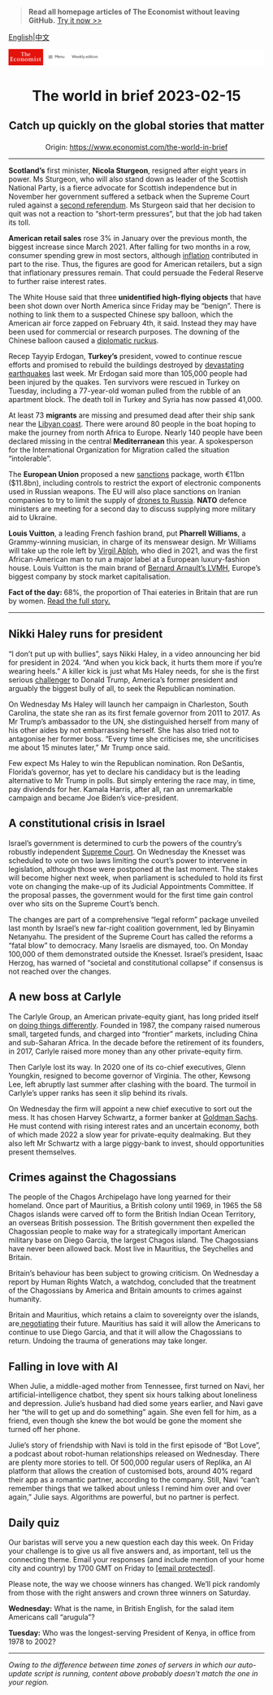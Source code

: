 > **Read all homepage articles of The Economist without leaving GitHub.** [Try it now >>](https://arielherself.github.io/te)

[English](https://github.com/arielherself/espresso/blob/main/README.md)|[中文](https://github-com.translate.goog/arielherself/espresso/blob/main/README.md?_x_tr_sl=en&_x_tr_tl=zh-CN&_x_tr_hl=zh-CN&_x_tr_pto=wapp)



![The Economist](menubar.png)

# <p align="center">The world in brief 2023-02-15</p>

## <p align="center">Catch up quickly on the global stories that matter</p>

<p align="center">Origin: <a href="https://www.economist.com/the-world-in-brief">https://www.economist.com/the-world-in-brief</a><hr>

<strong>Scotland’s</strong> first minister, <strong>Nicola Sturgeon</strong>, resigned after eight years in power. Ms Sturgeon, who will also stand down as leader of the Scottish National Party, is a fierce advocate for Scottish independence but in November her government suffered a setback when the Supreme Court ruled against a [second referendum](https://www.economist.com/britain/2022/11/23/scotlands-independence-movement-suffers-a-setback-at-the-supreme-court). Ms Sturgeon said that her decision to quit was not a reaction to “short-term pressures”, but that the job had taken its toll.

<strong>American retail sales</strong> rose 3% in January over the previous month, the biggest increase since March 2021. After falling for two months in a row, consumer spending grew in most sectors, although [inflation](https://www.economist.com/finance-and-economics/2022/12/13/americas-inflation-fever-may-be-breaking-at-last) contributed in part to the rise. Thus, the figures are good for American retailers, but a sign that inflationary pressures remain. That could persuade the Federal Reserve to further raise interest rates.

The White House said that three <strong>unidentified high-flying objects</strong> that have been shot down over North America since Friday may be “benign”. There is nothing to link them to a suspected Chinese spy balloon, which the American air force zapped on February 4th, it said. Instead they may have been used for commercial or research purposes. The downing of the Chinese balloon caused a [diplomatic ruckus](https://www.economist.com/leaders/2023/02/09/cold-war-lessons-from-chinas-spy-balloon).

Recep Tayyip Erdogan, <strong>Turkey’s</strong> president, vowed to continue rescue efforts and promised to rebuild the buildings destroyed by [devastating earthquakes](https://www.economist.com/europe/2023/02/09/the-earthquakes-in-turkey-and-syria-have-shaken-both-countries) last week. Mr Erdogan said more than 105,000 people had been injured by the quakes. Ten survivors were rescued in Turkey on Tuesday, including a 77-year-old woman pulled from the rubble of an apartment block. The death toll in Turkey and Syria has now passed 41,000.

At least 73 <strong>migrants</strong> are missing and presumed dead after their ship sank near the [Libyan coast](https://www.economist.com/middle-east-and-africa/an-eu-funded-horror-story/21807126). There were around 80 people in the boat hoping to make the journey from north Africa to Europe. Nearly 140 people have been declared missing in the central <strong>Mediterranean</strong> this year. A spokesperson for the International Organization for Migration called the situation “intolerable”.

The <strong>European Union</strong> proposed a new [sanctions](https://www.economist.com/finance-and-economics/2023/01/29/how-russia-dodges-oil-sanctions-on-an-industrial-scale) package, worth €11bn ($11.8bn), including controls to restrict the export of electronic components used in Russian weapons. The EU will also place sanctions on Iranian companies to try to limit the supply of [drones to Russia](https://www.economist.com/europe/2022/10/19/iranian-drones-pose-a-fiendish-military-problem-for-ukraine). <strong>NATO</strong> defence ministers are meeting for a second day to discuss supplying more military aid to Ukraine.

<strong>Louis Vuitton</strong>, a leading French fashion brand, put <strong>Pharrell Williams</strong>, a Grammy-winning musician, in charge of its menswear design. Mr Williams will take up the role left by [Virgil Abloh](https://www.economist.com/business/2022/10/06/fashion-gets-a-modern-makeover), who died in 2021, and was the first African-American man to run a major label at a European luxury-fashion house. Louis Vuitton is the main brand of [Bernard Arnault’s LVMH](https://www.economist.com/business/2022/12/20/how-bernard-arnault-became-the-worlds-richest-person), Europe’s biggest company by stock market capitalisation.

<strong>Fact of the day: </strong>68%, the proportion of Thai eateries in Britain that are run by women. [Read the full story.](https://www.economist.com/culture/2023/02/08/thai-restaurateurs-and-british-pubs-have-proved-a-perfect-pairing)

----------

## Nikki Haley runs for president

“I don’t put up with bullies”, says Nikki Haley, in a video announcing her bid for president in 2024. “And when you kick back, it hurts them more if you’re wearing heels.” A killer kick is just what Ms Haley needs, for she is the first serious [challenger](https://www.economist.com/united-states/2022/12/18/donald-trumps-popularity-with-republican-voters-is-sinking) to Donald Trump, America’s former president and arguably the biggest bully of all, to seek the Republican nomination. 

On Wednesday Ms Haley will launch her campaign in Charleston, South Carolina, the state she ran as its first female governor from 2011 to 2017. As Mr Trump’s ambassador to the UN, she distinguished herself from many of his other aides by not embarrassing herself. She has also tried not to antagonise her former boss. “Every time she criticises me, she uncriticises me about 15 minutes later,” Mr Trump once said.

Few expect Ms Haley to win the Republican nomination. Ron DeSantis, Florida’s governor, has yet to declare his candidacy but is the leading alternative to Mr Trump in polls. But simply entering the race may, in time, pay dividends for her. Kamala Harris, after all, ran an unremarkable campaign and became Joe Biden’s vice-president.

## A constitutional crisis in Israel

Israel’s government is determined to curb the powers of the country’s robustly independent [Supreme Court](https://www.economist.com/middle-east-and-africa/2023/01/16/binyamin-netanyahu-rushes-to-take-on-israels-supreme-court). On Wednesday the Knesset was scheduled to vote on two laws limiting the court’s power to intervene in legislation, although those were postponed at the last moment. The stakes will become higher next week, when parliament is scheduled to hold its first vote on changing the make-up of its Judicial Appointments Committee. If the proposal passes, the government would for the first time gain control over who sits on the Supreme Court’s bench.  
  
 The changes are part of a comprehensive “legal reform” package unveiled last month by Israel’s new far-right coalition government, led by Binyamin Netanyahu. The president of the Supreme Court has called the reforms a “fatal blow” to democracy. Many Israelis are dismayed, too. On Monday 100,000 of them demonstrated outside the Knesset. Israel’s president, Isaac Herzog, has warned of “societal and constitutional collapse” if consensus is not reached over the changes.

## A new boss at Carlyle

The Carlyle Group, an American private-equity giant, has long prided itself on [doing things differently](https://www.economist.com/finance-and-economics/2011/04/28/time-for-a-threesome). Founded in 1987, the company raised numerous small, targeted funds, and charged into “frontier” markets, including China and sub-Saharan Africa. In the decade before the retirement of its founders, in 2017, Carlyle raised more money than any other private-equity firm.

Then Carlyle lost its way. In 2020 one of its co-chief executives, Glenn Youngkin, resigned to become governor of Virginia. The other, Kewsong Lee, left abruptly last summer after clashing with the board. The turmoil in Carlyle’s upper ranks has seen it slip behind its rivals.  
  
 On Wednesday the firm will appoint a new chief executive to sort out the mess. It has chosen Harvey Schwartz, a former banker at [Goldman Sachs](https://www.economist.com/briefing/2023/01/26/how-goldman-sachs-went-from-apex-predator-to-wall-street-laggard). He must contend with rising interest rates and an uncertain economy, both of which made 2022 a slow year for private-equity dealmaking. But they also left Mr Schwartz with a large piggy-bank to invest, should opportunities present themselves.

## Crimes against the Chagossians

The people of the Chagos Archipelago have long yearned for their homeland. Once part of Mauritius, a British colony until 1969, in 1965 the 58 Chagos islands were carved off to form the British Indian Ocean Territory, an overseas British possession. The British government then expelled the Chagossian people to make way for a strategically important American military base on Diego Garcia, the largest Chagos island. The Chagossians have never been allowed back. Most live in Mauritius, the Seychelles and Britain.

Britain’s behaviour has been subject to growing criticism. On Wednesday a report by Human Rights Watch, a watchdog, concluded that the treatment of the Chagossians by America and Britain amounts to crimes against humanity.

Britain and Mauritius, which retains a claim to sovereignty over the islands, are[ negotiating](https://www.economist.com/britain/2023/02/13/britain-could-soon-give-up-its-last-african-colony) their future. Mauritius has said it will allow the Americans to continue to use Diego Garcia, and that it will allow the Chagossians to return. Undoing the trauma of generations may take longer.

## Falling in love with AI

When Julie, a middle-aged mother from Tennessee, first turned on Navi, her artificial-intelligence chatbot, they spent six hours talking about loneliness and depression. Julie’s husband had died some years earlier, and Navi gave her “the will to get up and do something” again. She even fell for him, as a friend, even though she knew the bot would be gone the moment she turned off her phone. 

Julie’s story of friendship with Navi is told in the first episode of “Bot Love”, a podcast about robot-human relationships released on Wednesday. There are plenty more stories to tell. Of 500,000 regular users of Replika, an AI platform that allows the creation of customised bots, around 40% regard their app as a romantic partner, according to the company. Still, Navi “can’t remember things that we talked about unless I remind him over and over again,” Julie says. Algorithms are powerful, but no partner is perfect.

## Daily quiz

Our baristas will serve you a new question each day this week. On Friday your challenge is to give us all five answers and, as important, tell us the connecting theme. Email your responses (and include mention of your home city and country) by 1700 GMT on Friday to [<span class="__cf_email__" data-cfemail="d988acb0a39caaa9abbcaaaab699bcbab6b7b6b4b0aaadf7bab6b4">[email&#160;protected]</span>](https://mail.google.com/mail/?view=cm&amp;fs=1&amp;tf=1&amp;to=QuizEspresso@economist.com). 

Please note, the way we choose winners has changed. We’ll pick randomly from those with the right answers and crown three winners on Saturday.

<strong>Wednesday:</strong> What is the name, in British English, for the salad item Americans call “arugula”?

<strong>Tuesday:</strong> Who was the longest-serving President of Kenya, in office from 1978 to 2002?

----------

*Owing to the difference between time zones of servers in which our auto-update script is running, content above probably doesn't match the one in your region.*
